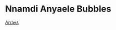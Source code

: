# Nnamdi Anyaele Bubbles

[Arrays](https://oguchiike.github.io/Anyaele_Nnamdi_ART2210/classWork/project_bubbles(Array)/project_10_9.html)
